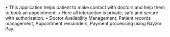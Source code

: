 •	This application helps patient to make contact with doctors and help them to book an appointment.
•	Here all interaction is private, safe and secure with authorization.
•	Doctor Availability Management, Patient records management, Appointment remainders, Payment processing using Rayzor Pay.
